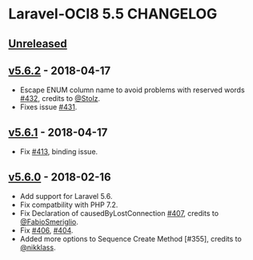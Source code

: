 # Laravel-OCI8 5.5 CHANGELOG

## [Unreleased]

## [v5.6.2] - 2018-04-17

- Escape ENUM column name to avoid problems with reserved words [#432], credits to [@Stolz].
- Fixes issue [#431].

## [v5.6.1] - 2018-04-17

- Fix [#413], binding issue. 

## [v5.6.0] - 2018-02-16

- Add support for Laravel 5.6.
- Fix compatbility with PHP 7.2.
- Fix Declaration of causedByLostConnection [#407], credits to [@FabioSmeriglio].
- Fix [#406], [#404].
- Added more options to Sequence Create Method [#355], credits to [@nikklass].

[Unreleased]: https://github.com/yajra/laravel-oci8/compare/v5.6.2...5.6
[v5.6.2]: https://github.com/yajra/laravel-oci8/compare/v5.6.1...v5.6.2
[v5.6.1]: https://github.com/yajra/laravel-oci8/compare/v5.6.0...v5.6.1
[v5.6.0]: https://github.com/yajra/laravel-oci8/compare/v5.5.7...v5.6.0

[#407]: https://github.com/yajra/laravel-oci8/pull/407
[#432]: https://github.com/yajra/laravel-oci8/pull/432

[#413]: https://github.com/yajra/laravel-oci8/issue/413
[#406]: https://github.com/yajra/laravel-oci8/issue/406
[#404]: https://github.com/yajra/laravel-oci8/issue/404
[#431]: https://github.com/yajra/laravel-oci8/issue/431

[@FabioSmeriglio]: https://github.com/FabioSmeriglio
[@nikklass]: https://github.com/nikklass
[@Stolz]: https://github.com/Stolz
